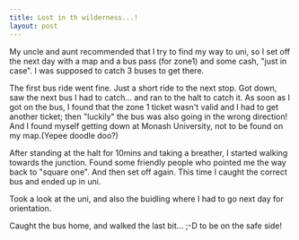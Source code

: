 ```yaml
---
title: Lost in th wilderness...!
layout: post
---
```


My uncle and aunt recommended that I try to find my way to uni, so I set off the next day with a map and a bus pass (for zone1) and some cash, "just in case". I was supposed to catch 3 buses to get there.

The first bus ride went fine. Just a short ride to the next stop. Got down, saw the next bus I had to catch... and ran to the halt to catch it. As soon as I got on the bus, I found that the zone 1 ticket wasn't valid and I had to get another ticket; then "luckily" the bus was also going in the wrong direction! And I found myself getting down at Monash University, not to be found on my map.(Yepee doodle doo?)

After standing at the halt for 10mins and taking a breather, I started walking towards the junction. Found some friendly people who pointed me the way back to "square one". And then set off again. This time I caught the correct bus and ended up in uni.

Took a look at the uni, and also the buidling where I had to go next day for orientation.

Caught the bus home, and walked the last bit... ;-D to be on the safe side!

